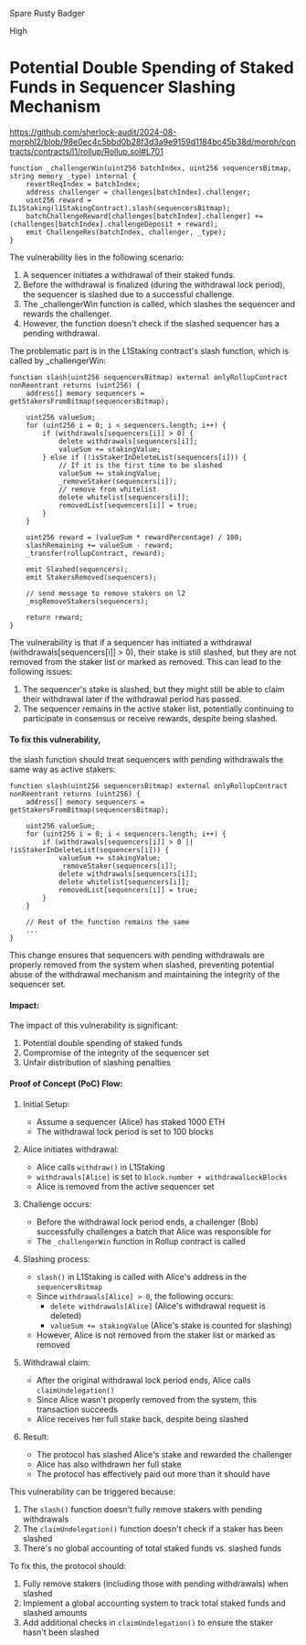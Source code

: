 Spare Rusty Badger

High

# Potential Double Spending of Staked Funds in Sequencer Slashing Mechanism


https://github.com/sherlock-audit/2024-08-morphl2/blob/98e0ec4c5bbd0b28f3d3a9e9159d1184bc45b38d/morph/contracts/contracts/l1/rollup/Rollup.sol#L701


```solidity
function _challengerWin(uint256 batchIndex, uint256 sequencersBitmap, string memory _type) internal {
    revertReqIndex = batchIndex;
    address challenger = challenges[batchIndex].challenger;
    uint256 reward = IL1Staking(l1StakingContract).slash(sequencersBitmap);
    batchChallengeReward[challenges[batchIndex].challenger] += (challenges[batchIndex].challengeDeposit + reward);
    emit ChallengeRes(batchIndex, challenger, _type);
}
```


The vulnerability lies in the following scenario:

1. A sequencer initiates a withdrawal of their staked funds.
2. Before the withdrawal is finalized (during the withdrawal lock period), the sequencer is slashed due to a successful challenge.
3. The _challengerWin function is called, which slashes the sequencer and rewards the challenger.
4. However, the function doesn't check if the slashed sequencer has a pending withdrawal.

The problematic part is in the L1Staking contract's slash function, which is called by _challengerWin:

```solidity
function slash(uint256 sequencersBitmap) external onlyRollupContract nonReentrant returns (uint256) {
    address[] memory sequencers = getStakersFromBitmap(sequencersBitmap);

    uint256 valueSum;
    for (uint256 i = 0; i < sequencers.length; i++) {
        if (withdrawals[sequencers[i]] > 0) {
            delete withdrawals[sequencers[i]];
            valueSum += stakingValue;
        } else if (!isStakerInDeleteList(sequencers[i])) {
            // If it is the first time to be slashed
            valueSum += stakingValue;
            _removeStaker(sequencers[i]);
            // remove from whitelist
            delete whitelist[sequencers[i]];
            removedList[sequencers[i]] = true;
        }
    }

    uint256 reward = (valueSum * rewardPercentage) / 100;
    slashRemaining += valueSum - reward;
    _transfer(rollupContract, reward);

    emit Slashed(sequencers);
    emit StakersRemoved(sequencers);

    // send message to remove stakers on l2
    _msgRemoveStakers(sequencers);

    return reward;
}
```

The vulnerability is that if a sequencer has initiated a withdrawal (withdrawals[sequencers[i]] > 0), their stake is still slashed, but they are not removed from the staker list or marked as removed. This can lead to the following issues:

1. The sequencer's stake is slashed, but they might still be able to claim their withdrawal later if the withdrawal period has passed.
2. The sequencer remains in the active staker list, potentially continuing to participate in consensus or receive rewards, despite being slashed.



#### To fix this vulnerability, 

the slash function should treat sequencers with pending withdrawals the same way as active stakers:

```solidity
function slash(uint256 sequencersBitmap) external onlyRollupContract nonReentrant returns (uint256) {
    address[] memory sequencers = getStakersFromBitmap(sequencersBitmap);

    uint256 valueSum;
    for (uint256 i = 0; i < sequencers.length; i++) {
        if (withdrawals[sequencers[i]] > 0 || !isStakerInDeleteList(sequencers[i])) {
            valueSum += stakingValue;
            _removeStaker(sequencers[i]);
            delete withdrawals[sequencers[i]];
            delete whitelist[sequencers[i]];
            removedList[sequencers[i]] = true;
        }
    }

    // Rest of the function remains the same
    ...
}
```

This change ensures that sequencers with pending withdrawals are properly removed from the system when slashed, preventing potential abuse of the withdrawal mechanism and maintaining the integrity of the sequencer set.




#### Impact:

The impact of this vulnerability is significant:

1. Potential double spending of staked funds
2. Compromise of the integrity of the sequencer set
3. Unfair distribution of slashing penalties



#### Proof of Concept (PoC) Flow:

1. Initial Setup:
   - Assume a sequencer (Alice) has staked 1000 ETH
   - The withdrawal lock period is set to 100 blocks

2. Alice initiates withdrawal:
   - Alice calls `withdraw()` in L1Staking
   - `withdrawals[Alice]` is set to `block.number + withdrawalLockBlocks`
   - Alice is removed from the active sequencer set

3. Challenge occurs:
   - Before the withdrawal lock period ends, a challenger (Bob) successfully challenges a batch that Alice was responsible for
   - The `_challengerWin` function in Rollup contract is called

4. Slashing process:
   - `slash()` in L1Staking is called with Alice's address in the `sequencersBitmap`
   - Since `withdrawals[Alice] > 0`, the following occurs:
     - `delete withdrawals[Alice]` (Alice's withdrawal request is deleted)
     - `valueSum += stakingValue` (Alice's stake is counted for slashing)
   - However, Alice is not removed from the staker list or marked as removed

5. Withdrawal claim:
   - After the original withdrawal lock period ends, Alice calls `claimUndelegation()`
   - Since Alice wasn't properly removed from the system, this transaction succeeds
   - Alice receives her full stake back, despite being slashed

6. Result:
   - The protocol has slashed Alice's stake and rewarded the challenger
   - Alice has also withdrawn her full stake
   - The protocol has effectively paid out more than it should have

This vulnerability can be triggered because:

1. The `slash()` function doesn't fully remove stakers with pending withdrawals
2. The `claimUndelegation()` function doesn't check if a staker has been slashed
3. There's no global accounting of total staked funds vs. slashed funds

To fix this, the protocol should:

1. Fully remove stakers (including those with pending withdrawals) when slashed
2. Implement a global accounting system to track total staked funds and slashed amounts
3. Add additional checks in `claimUndelegation()` to ensure the staker hasn't been slashed
